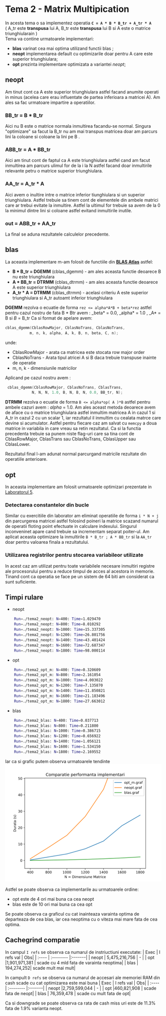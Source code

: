 # Tema 2 - Matrix Multipication

In acesta tema o sa implementez operatia **`C = A * B * B_tr + A_tr * A`**  
( A_tr este **transpusa** lui A, B_tr este **transpusa** lui B si
A este o matrice triunghiularain )  
Tema va contine urmatoarele implementari:

- **blas** varinat cea mai optima utilizand functii blas ;
- **neopt** implementarea default cu optimizarile doar pentru A care este superior triunghiulara;
- **opt** prezinta implementare optimizata a variantei _neopt_;

## **neopt**

Am tinut cont ca A este superior triunghiulara astfel facand anumite operati in minus (acelea care erau influentate de partea inferioara a matricei A). Am ales sa fac urmatoare impartire a operatiilor.

### BB_tr = B \* B_tr

Aici nu B este o matrice normala inmultirea facandu-se normal. Singura "optimizare" sa facut la B_tr nu am mai transpus matricea doar am parcurs lini la coloane si coloane la lini pe B .

### ABB_tr = A \* BB_tr

Aici am tinut cont de faptul ca A este triunghiulara astfel cand am facut inmultirea am parcurs ulimul for de la i la N astfel facand doar inmultirile relevante petru o matrice superior triunghiulara.

### AA_tr = A_tr \* A

Aici avem o inultire intre o matrice inferior tiunghiulara si un superior triunghiulara. Astfel trebuie sa tinem cont de elementele din ambele matrici care ar trebui evitate la inmultire. Astfel la ultimul for trebuie sa avem de la 0 la minimul dintre lini si coloane astfel evitand inmultirile inutile.

### out = ABB_tr + AA_tr

La final se aduna rezultatele calculelor precedente.

## **blas**

La aceasta implementare m-am folosit de functiile din [**BLAS Atlas**](http://www.netlib.org/blas/) astfel:

- **B \* B_tr = DGEMM** (cblas_dgemm) - am ales aceasta functie deoarece B nu este triunghiulara
- **A \* BB_tr = DTRMM** (cblas_dtrmm) - am ales aceasta functie deoarece A este superior triunghiulara
- **A_tr \* A = DTRMM** (cblas_dtrmm) - acelasi criteriu A este superior triunghiulara si A_tr autoamt inferior triunghiulara

**DGEMM** rezolva o ecuatie de forma `rez <= alpha*A*B + beta*rez` astfel pentru cazul nostru de fata B \* Btr avem : \_beta\* = 0.0, \_alpha\* = 1.0 , \_A\* = B si _B_ = B_tr
Ca si format de apelare avem:

```c
cblas_dgemm(CblasRowMajor, CblasNoTrans, CblasNoTrans,
           m, n, k, alpha, A, k, B, n, beta, C, n);
```

unde:

- CblasRowMajor - arata ca matricea este stocata row major order
- CblasNoTrans - Arata tipul atricei A si B daca trebuie transpuse inainte de operatie
- m, n, k - dimensiunile matricilor

Aplicand pe cazul nostru avem :

```c
 cblas_dgemm(CblasRowMajor, CblasNoTrans, CblasTrans,
            N, N, N, 1.0, B, N, B, N, 0.0, BB_tr, N);
```

**DTRMM** rezolva o ecuatie de forma `B <= alpha*op( A )*B` astfel pentru ambele cazuri avem : _alpha_ = 1.0.
Am ales aceast metoda deoarece avem de aface cu o matrice triunghiulara astfel inmultim matricea A in cazul 1 si A_tr in cazul 2 cu un scalar 1, iar rezultatul il inmultim cu cealata matrce care devine si acumulator. Astfel pentru fiecare caz am salvat cu `memcpy` a doua matrice in variabila in care vreau sa retin rezultatul.
Ca si la functia precedenta trebuie sa punem niste flag-uri care sa tina cont de CblasRowMajor, CblasTrans sau CblasNoTrans, CblasUpper sau CblasLower.

Rezultatul final l-am adunat normal parcurgand matricile rezultate din operatiile anterioare.

## **opt**

In aceasta implementare am folosit urmatoarele optimizari prezentate in [Laboratorul 5](https://ocw.cs.pub.ro/courses/asc/laboratoare/05).

### Detectarea constantelor din bucle

Similar cu exercitiile din laborator am eliminat operatiile de forma `i * N + j` din parcurgerea matricei astfel folosind poineri la matrice scazand numarul de operatii floting point efectuate in calculare indexului. Singurul inconveninet apare cand trebuie sa incrementam separat poiter-ul.
Am aplicat aceasta optimizare la inmultirile `B * B_tr ; A * BB_tr` si la `AA_tr` doar pentru valoarea finala a rezultatului.

### Utilizarea registrilor pentru stocarea variabileor utilizate

In acest caz am utilizat pentru toate variabilele necesare inmultiri registre ale procesorului pentru a reduce timpul de acces al acestora in memorie. Tinand cont ca operatia se face pe un sistem de 64 biti am considerat ca sunt suficiente.

## Timpi rulare

- neopt

```bash
    Run=./tema2_neopt: N=400: Time=1.029470
    Run=./tema2_neopt: N=800: Time=8.010292
    Run=./tema2_neopt: N=1000: Time=15.337305
    Run=./tema2_neopt: N=1200: Time=26.801756
    Run=./tema2_neopt: N=1400: Time=43.401424
    Run=./tema2_neopt: N=1600: Time=72.687347
    Run=./tema2_neopt: N=1800: Time=98.000114
```

- opt

```bash
    Run=./tema2_opt_m: N=400: Time=0.320609
    Run=./tema2_opt_m: N=800: Time=2.161054
    Run=./tema2_opt_m: N=1000: Time=4.003022
    Run=./tema2_opt_m: N=1200: Time=7.135870
    Run=./tema2_opt_m: N=1400: Time=11.850821
    Run=./tema2_opt_m: N=1600: Time=21.183496
    Run=./tema2_opt_m: N=1800: Time=27.663012
```

- blas

```bash
    Run=./tema2_blas: N=400: Time=0.037713
    Run=./tema2_blas: N=800: Time=0.211800
    Run=./tema2_blas: N=1000: Time=0.386715
    Run=./tema2_blas: N=1200: Time=0.656922
    Run=./tema2_blas: N=1400: Time=1.056121
    Run=./tema2_blas: N=1600: Time=1.534150
    Run=./tema2_blas: N=1800: Time=2.169552
```

Iar ca si grafic putem observa urmatoarele tendinte  
![](https://github.com/CristiSandu/Matrix-Multiplication/blob/main/Graphs/comparatie.svg)

Astfel se poate observa ca implementarile au urmatoarele ordine:

- opt este de 4 ori mai buna ca cea neopt
- blas este de 10 ori mai buna ca cea opt

Se poate observa ca graficul cu cat inainteaza varainta optima de departeaza de cea blas, iar cea neoptima cu o viteza mai mare fata de cea optima.

## Cachegrind comparatie

In campul `I refs` se observa ca numarul de instriuctiuni executate:
| Exec | I refs val | Obs|
| :---- | :-------- |:-------|
| neopt | 5,475,216,756 | - |
| opt |1,901,971,381 | scade cu 4 mld fata de varainta neoptima|
| blas | 194,274,252| scade mult mai mult|

In campult `D refs` se observa ca numarul de accesari ale memoriei RAM din cash scade cu cat optimizarea este mai buna
| Exec | I refs val | Obs|
| :---- | :-------- |:-------|
| neopt |2,759,599,044 | - |
| opt |460,821,908 | scade fata de neopt|
| blas | 76,359,478 | scade cu mult fata de opt|

Ca si downgrade se poate observa ca rata de cash miss uri este de 11.3% fata de 1.9% varianta neopt.
